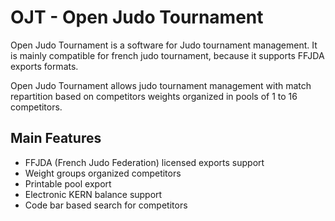 # OJT - Open Judo Tournament

Open Judo Tournament is a software for Judo tournament management.
It is mainly compatible for french judo tournament, because it supports FFJDA exports formats.

Open Judo Tournament allows judo tournament management with match repartition based on competitors weights organized in pools of 1 to 16 competitors.

## Main Features

* FFJDA (French Judo Federation) licensed exports support
* Weight groups organized competitors
* Printable pool export
* Electronic KERN balance support
* Code bar based search for competitors


